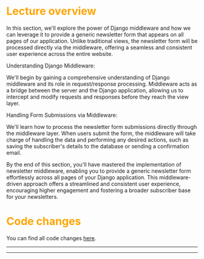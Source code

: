 # <span style="color:orange">Lecture overview</span>

In this section, we'll explore the power of Django middleware and how we can leverage it to provide a generic newsletter form that appears on all pages of our application. Unlike traditional views, the newsletter form will be processed directly via the middleware, offering a seamless and consistent user experience across the entire website.

Understanding Django Middleware:

We'll begin by gaining a comprehensive understanding of Django middleware and its role in request/response processing. Middleware acts as a bridge between the server and the Django application, allowing us to intercept and modify requests and responses before they reach the view layer.

Handling Form Submissions via Middleware:

We'll learn how to process the newsletter form submissions directly through the middleware layer. When users submit the form, the middleware will take charge of handling the data and performing any desired actions, such as saving the subscriber's details to the database or sending a confirmation email.

By the end of this section, you'll have mastered the implementation of newsletter middleware, enabling you to provide a generic newsletter form effortlessly across all pages of your Django application. This middleware-driven approach offers a streamlined and consistent user experience, encouraging higher engagement and fostering a broader subscriber base for your newsletters.

# <span style="color:orange">Code changes</span>

You can find all code changes [here](https://github.com/bobby-didcoding/build-and-deploy-dockerised-django-app-handbook/pull/7/files).


***
***
